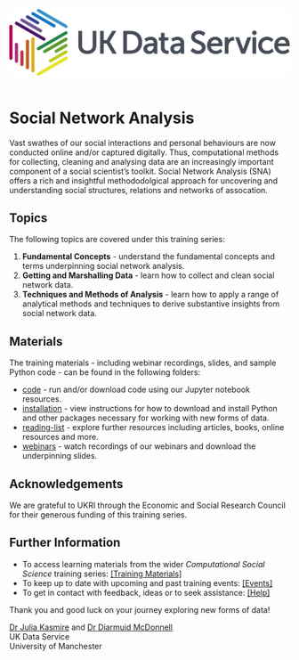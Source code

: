 ![UKDS Logo](./code/images/UKDS_Logos_Col_Grey_300dpi.png)<br>
<br>
# Social Network Analysis

Vast swathes of our social interactions and personal behaviours are now conducted online and/or captured digitally. Thus, computational methods for collecting, cleaning and analysing data are an increasingly important component of a social scientist’s toolkit. Social Network Analysis (SNA) offers a rich and insightful methododolgical approach for uncovering and understanding social structures, relations and networks of assocation.

## Topics

The following topics are covered under this training series:
1. **Fundamental Concepts** - understand the fundamental concepts and terms underpinning social network analysis. 
2. **Getting and Marshalling Data** - learn how to collect and clean social network data.  
3. **Techniques and Methods of Analysis** - learn how to apply a range of analytical methods and techniques to derive substantive insights from social network data.

## Materials

The training materials - including webinar recordings, slides, and sample Python code - can be found in the following folders:
* [code](./code) - run and/or download code using our Jupyter notebook resources.
* [installation](./installation) - view instructions for how to download and install Python and other packages necessary for working with new forms of data.
* [reading-list](./reading-list) - explore further resources including articles, books, online resources and more.
* [webinars](./webinars) - watch recordings of our webinars and download the underpinning slides.

## Acknowledgements

We are grateful to UKRI through the Economic and Social Research Council for their generous funding of this training series.

## Further Information

* To access learning materials from the wider *Computational Social Science* training series: <a href="https://github.com/UKDataServiceOpen/computational-social-science" target=_blank>[Training Materials]</a>
* To keep up to date with upcoming and past training events: <a href="https://ukdataservice.ac.uk/news-and-events/events" target=_blank>[Events]</a>
* To get in contact with feedback, ideas or to seek assistance: <a href="https://ukdataservice.ac.uk/help.aspx" target=_blank>[Help]</a>

Thank you and good luck on your journey exploring new forms of data! <br>

<a href="https://www.research.manchester.ac.uk/portal/julia.kasmire.html" target=_blank>Dr Julia Kasmire</a> and <a href="https://www.research.manchester.ac.uk/portal/diarmuid.mcdonnell.html" target=_blank>Dr Diarmuid McDonnell</a> <br />
UK Data Service  <br />
University of Manchester <br />
